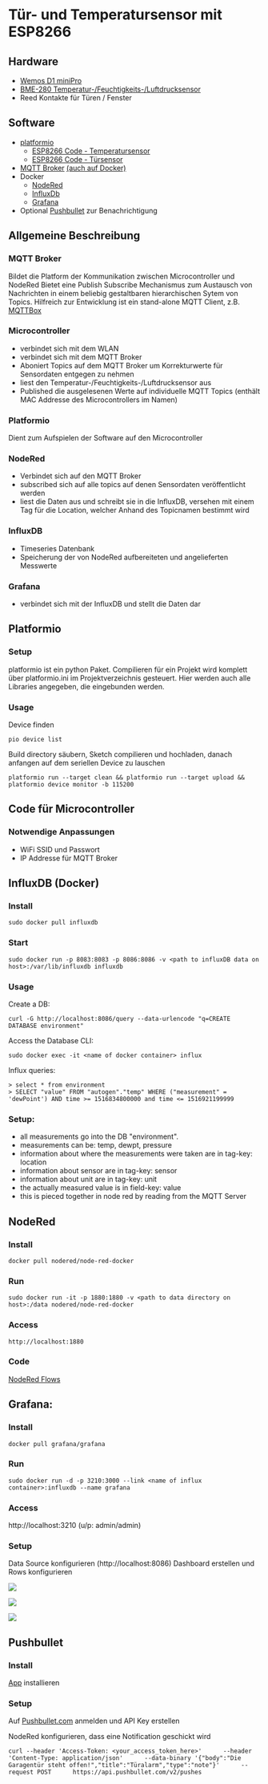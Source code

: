 # Tür- und Temperatursensor mit ESP8266

## Hardware

- [Wemos D1 miniPro](https://arduino-projekte.info/wemos-d1-mini-pro/)
- [BME-280 Temperatur-/Feuchtigkeits-/Luftdrucksensor](https://learn.adafruit.com/adafruit-bme280-humidity-barometric-pressure-temperature-sensor-breakout/downloads)
- Reed Kontakte für Türen / Fenster

## Software

- [platformio](https://platformio.org/)
  - [ESP8266 Code - Temperatursensor](https://github.com/alexfederlin/esp32stuff/tree/master/temp_mqtt8266)
  - [ESP8266 Code - Türsensor](https://github.com/alexfederlin/espstuff/tree/master/dooralarm)
- [MQTT Broker](https://mosquitto.org/) [(auch auf Docker)](https://hub.docker.com/_/eclipse-mosquitto/)
- Docker
  - [NodeRed](https://hub.docker.com/r/nodered/node-red-docker/)
  - [InfluxDb](https://hub.docker.com/_/influxdb/)
  - [Grafana](https://hub.docker.com/r/grafana/grafana/)
- Optional [Pushbullet](https://www.pushbullet.com/) zur Benachrichtigung


## Allgemeine Beschreibung
### MQTT Broker

Bildet die Platform der Kommunikation zwischen Microcontroller und NodeRed
Bietet eine Publish Subscribe Mechanismus zum Austausch von Nachrichten in einem beliebig gestaltbaren hierarchischen Sytem von Topics.
Hilfreich zur Entwicklung ist ein stand-alone MQTT Client, z.B. [MQTTBox](http://workswithweb.com/mqttbox.html)

### Microcontroller 
- verbindet sich mit dem WLAN
- verbindet sich mit dem MQTT Broker
- Aboniert Topics auf dem MQTT Broker um Korrekturwerte für Sensordaten entgegen zu nehmen
- liest den Temperatur-/Feuchtigkeits-/Luftdrucksensor aus
- Published die ausgelesenen Werte auf individuelle MQTT Topics (enthält MAC Addresse des Microcontrollers im Namen)

### Platformio

Dient zum Aufspielen der Software auf den Microcontroller

### NodeRed
- Verbindet sich auf den MQTT Broker
- subscribed sich auf alle topics auf denen Sensordaten veröffentlicht werden
- liest die Daten aus und schreibt sie in die InfluxDB, versehen mit einem Tag für die Location, welcher Anhand des Topicnamen bestimmt wird

### InfluxDB
- Timeseries Datenbank
- Speicherung der von NodeRed aufbereiteten und angelieferten Messwerte 

### Grafana
- verbindet sich mit der InfluxDB und stellt die Daten dar

## Platformio
### Setup

platformio ist ein python Paket.
Compilieren für ein Projekt wird komplett über platformio.ini im Projektverzeichnis gesteuert.
Hier werden auch alle Libraries angegeben, die eingebunden werden.

### Usage

Device finden

    pio device list

Build directory säubern, Sketch compilieren und hochladen, danach anfangen auf dem seriellen Device zu lauschen

    platformio run --target clean && platformio run --target upload && platformio device monitor -b 115200
    
## Code für Microcontroller
### Notwendige Anpassungen
- WiFi SSID und Passwort
- IP Addresse für MQTT Broker

## InfluxDB (Docker)
### Install
    sudo docker pull influxdb
### Start
    sudo docker run -p 8083:8083 -p 8086:8086 -v <path to influxDB data on host>:/var/lib/influxdb influxdb

### Usage
Create a DB: 

    curl -G http://localhost:8086/query --data-urlencode "q=CREATE DATABASE environment"

Access the Database CLI:

    sudo docker exec -it <name of docker container> influx

Influx queries: 

    > select * from environment
    > SELECT "value" FROM "autogen"."temp" WHERE ("measurement" = 'dewPoint') AND time >= 1516834800000 and time <= 1516921199999


### Setup:
- all measurements go into the DB "environment". 
- measurements can be: temp, dewpt, pressure
- information about where the measurements were taken are in tag-key: location
- information about sensor are in tag-key: sensor
- information about unit are in tag-key: unit
- the actually measured value is in field-key: value
- this is pieced together in node red by reading from the MQTT Server

## NodeRed
### Install
    docker pull nodered/node-red-docker
### Run
    sudo docker run -it -p 1880:1880 -v <path to data directory on host>:/data nodered/node-red-docker

### Access

    http://localhost:1880
### Code

[NodeRed Flows](https://github.com/alexfederlin/esp32stuff/tree/master/nodered)

## Grafana: 
### Install
    docker pull grafana/grafana
### Run
    sudo docker run -d -p 3210:3000 --link <name of influx container>:influxdb --name grafana
### Access

http://localhost:3210 (u/p: admin/admin)

### Setup

Data Source konfigurieren (http://localhost:8086)
Dashboard erstellen und Rows konfigurieren


![](https://d2mxuefqeaa7sj.cloudfront.net/s_8209757245AA9E8AFCEB69AF91F5DC5177A88B303B7853E8FB49343D4E6016F6_1530220623800_image.png)

![](https://d2mxuefqeaa7sj.cloudfront.net/s_8209757245AA9E8AFCEB69AF91F5DC5177A88B303B7853E8FB49343D4E6016F6_1530220673435_image.png)

![](https://d2mxuefqeaa7sj.cloudfront.net/s_8209757245AA9E8AFCEB69AF91F5DC5177A88B303B7853E8FB49343D4E6016F6_1530220743493_image.png)

## Pushbullet

### Install

[App](https://play.google.com/store/apps/details?id=com.pushbullet.android&referrer=utm_source%3Dpushbullet.com) installieren

### Setup

Auf [Pushbullet.com](https://www.pushbullet.com/) anmelden und API Key erstellen

NodeRed konfigurieren, dass eine Notification geschickt wird
```
curl --header 'Access-Token: <your_access_token_here>'      --header 'Content-Type: application/json'      --data-binary '{"body":"Die Garagentür steht offen!","title":"Türalarm","type":"note"}'      --request POST      https://api.pushbullet.com/v2/pushes
```
